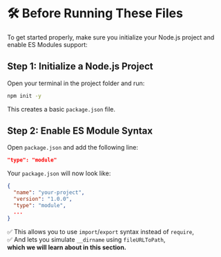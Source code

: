 # 🛠️ Before Running These Files

To get started properly, make sure you initialize your Node.js project and enable ES Modules support:

## Step 1: Initialize a Node.js Project

Open your terminal in the project folder and run:

```bash
npm init -y
```

This creates a basic `package.json` file.

## Step 2: Enable ES Module Syntax

Open `package.json` and add the following line:

```json
"type": "module"
```

Your `package.json` will now look like:

```json
{
  "name": "your-project",
  "version": "1.0.0",
  "type": "module",
  ...
}
```

✅ This allows you to use `import`/`export` syntax instead of `require`,  
✅ And lets you simulate `__dirname` using `fileURLToPath`,  
**which we will learn about in this section.**